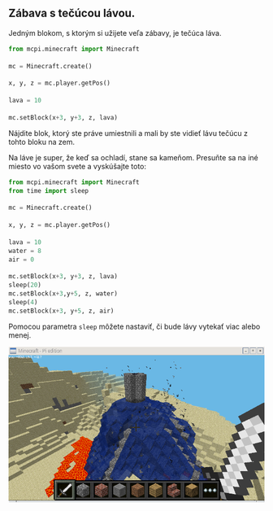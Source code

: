 ## Zábava s tečúcou lávou.

Jedným blokom, s ktorým si užijete veľa zábavy, je tečúca láva.

```python
from mcpi.minecraft import Minecraft

mc = Minecraft.create()

x, y, z = mc.player.getPos()

lava = 10

mc.setBlock(x+3, y+3, z, lava)
```

Nájdite blok, ktorý ste práve umiestnili a mali by ste vidieť lávu tečúcu z tohto bloku na zem.

Na láve je super, že keď sa ochladí, stane sa kameňom. Presuňte sa na iné miesto vo vašom svete a vyskúšajte toto:

```python
from mcpi.minecraft import Minecraft
from time import sleep

mc = Minecraft.create()

x, y, z = mc.player.getPos()

lava = 10
water = 8
air = 0

mc.setBlock(x+3, y+3, z, lava)
sleep(20)
mc.setBlock(x+3,y+5, z, water)
sleep(4)
mc.setBlock(x+3, y+5, z, air)

```

Pomocou parametra `sleep` môžete nastaviť, či bude lávy vytekať viac alebo menej.

![láva](images/lava.png)